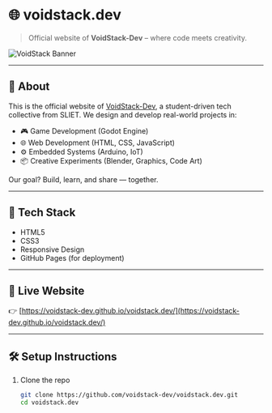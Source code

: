 # 🌐 voidstack.dev

> Official website of **VoidStack-Dev** – where code meets creativity.

![VoidStack Banner](https://github.com/voidstack-dev/.github/assets/banner.png) <!-- Optional: Add your banner later -->

---

## 🧠 About

This is the official website of [VoidStack-Dev](https://github.com/voidstack-dev), a student-driven tech collective from SLIET. We design and develop real-world projects in:

- 🎮 Game Development (Godot Engine)
- 🌐 Web Development (HTML, CSS, JavaScript)
- ⚙️ Embedded Systems (Arduino, IoT)
- 📦 Creative Experiments (Blender, Graphics, Code Art)

Our goal? Build, learn, and share — together.

---

## 🔧 Tech Stack

- HTML5  
- CSS3  
- Responsive Design  
- GitHub Pages (for deployment)

---

## 🚀 Live Website

👉 [https://voidstack-dev.github.io/voidstack.dev/](https://voidstack-dev.github.io/voidstack.dev/)

---

## 🛠️ Setup Instructions

1. Clone the repo  
   ```bash
   git clone https://github.com/voidstack-dev/voidstack.dev.git
   cd voidstack.dev
